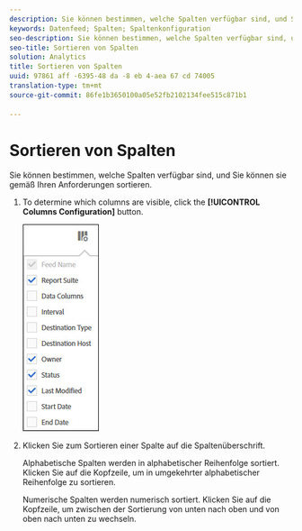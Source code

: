 ```yaml
---
description: Sie können bestimmen, welche Spalten verfügbar sind, und Sie können sie gemäß Ihren Anforderungen sortieren.
keywords: Datenfeed; Spalten; Spaltenkonfiguration
seo-description: Sie können bestimmen, welche Spalten verfügbar sind, und Sie können sie gemäß Ihren Anforderungen sortieren.
seo-title: Sortieren von Spalten
solution: Analytics
title: Sortieren von Spalten
uuid: 97861 aff -6395-48 da -8 eb 4-aea 67 cd 74005
translation-type: tm+mt
source-git-commit: 86fe1b3650100a05e52fb2102134fee515c871b1

---
```



# Sortieren von Spalten

Sie können bestimmen, welche Spalten verfügbar sind, und Sie können sie gemäß Ihren Anforderungen sortieren.

1. To determine which columns are visible, click the **[!UICONTROL Columns Configuration]** button.

   ![](assets/cols.jpg)

1. Klicken Sie zum Sortieren einer Spalte auf die Spaltenüberschrift.

   Alphabetische Spalten werden in alphabetischer Reihenfolge sortiert. Klicken Sie auf die Kopfzeile, um in umgekehrter alphabetischer Reihenfolge zu sortieren.

   Numerische Spalten werden numerisch sortiert. Klicken Sie auf die Kopfzeile, um zwischen der Sortierung von unten nach oben und von oben nach unten zu wechseln.
